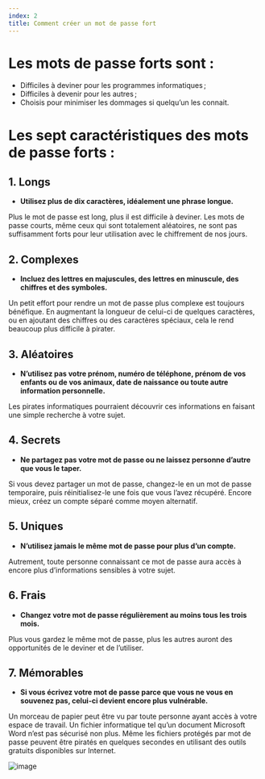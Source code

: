 ```yaml
---
index: 2
title: Comment créer un mot de passe fort
---
```

# Les mots de passe forts sont :

*   Difficiles à deviner pour les programmes informatiques ;
*   Difficiles à devenir pour les autres ;
*   Choisis pour minimiser les dommages si quelqu’un les connait.

# Les sept caractéristiques des mots de passe forts :

## 1. Longs

* **Utilisez plus de dix caractères, idéalement une phrase longue.**

Plus le mot de passe est long, plus il est difficile à deviner. Les mots de passe courts, même ceux qui sont totalement aléatoires, ne sont pas suffisamment forts pour leur utilisation avec le chiffrement de nos jours.

## 2. Complexes

*   **Incluez des lettres en majuscules, des lettres en minuscule, des chiffres et des symboles.**

Un petit effort pour rendre un mot de passe plus complexe est toujours bénéfique. En augmentant la longueur de celui-ci de quelques caractères, ou en ajoutant des chiffres ou des caractères spéciaux, cela le rend beaucoup plus difficile à pirater.

## 3. Aléatoires

*   **N’utilisez pas votre prénom, numéro de téléphone, prénom de vos enfants ou de vos animaux, date de naissance ou toute autre information personnelle.**

Les pirates informatiques pourraient découvrir ces informations en faisant une simple recherche à votre sujet.

## 4. Secrets

*   **Ne partagez pas votre mot de passe ou ne laissez personne d’autre que vous le taper.**

Si vous devez partager un mot de passe, changez-le en un mot de passe temporaire, puis réinitialisez-le une fois que vous l’avez récupéré. Encore mieux, créez un compte séparé comme moyen alternatif.

## 5. Uniques

*   **N’utilisez jamais le même mot de passe pour plus d’un compte.**

Autrement, toute personne connaissant ce mot de passe aura accès à encore plus d’informations sensibles à votre sujet.

## 6. Frais

*   **Changez votre mot de passe régulièrement au moins tous les trois mois.**

Plus vous gardez le même mot de passe, plus les autres auront des opportunités de le deviner et de l’utiliser.

## 7. Mémorables

*   **Si vous écrivez votre mot de passe parce que vous ne vous en souvenez pas, celui-ci devient encore plus vulnérable.**

Un morceau de papier peut être vu par toute personne ayant accès à votre espace de travail. Un fichier informatique tel qu’un document Microsoft Word n’est pas sécurisé non plus. Même les fichiers protégés par mot de passe peuvent être piratés en quelques secondes en utilisant des outils gratuits disponibles sur Internet.

![image](password2.png)
